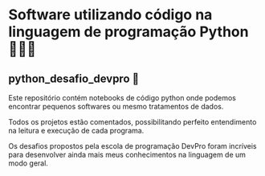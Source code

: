 # Software utilizando código na linguagem de programação Python 👨🏻‍💻
## python_desafio_devpro 🐍

Este repositório contém notebooks de código python onde podemos encontrar pequenos softwares ou mesmo tratamentos de dados.

Todos os projetos estão comentados, possibilitando perfeito entendimento na leitura e execução de cada programa. 

Os desafios propostos pela escola de programação DevPro foram incríveis para desenvolver ainda mais meus conhecimentos na linguagem de um modo geral.
